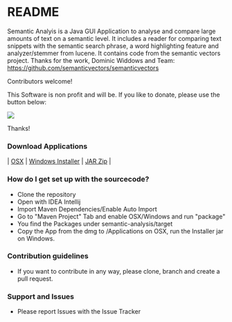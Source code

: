 # README #

Semantic Analyis is a Java GUI Application to analyse and compare large amounts of text on a semantic level. It includes a reader for comparing text snippets with the semantic search phrase, a word highlighting feature and analyzer/stemmer from lucene. It contains code from the semantic vectors project. Thanks for the work, Dominic Widdows and Team:
https://github.com/semanticvectors/semanticvectors

Contributors welcome!

This Software is non profit and will be. If you like to donate, please use the button below:

[![](https://www.paypalobjects.com/en_US/i/btn/btn_donateCC_LG.gif)](https://www.paypal.com/cgi-bin/webscr?cmd=_s-xclick&hosted_button_id=NN8BPCNK23FE4)

Thanks!

### Download Applications ###

| [OSX](https://www.dropbox.com/s/idt8lq89b2mibjo/Semantic%20Search.dmg?dl=1 "OSX") | [Windows Installer](https://www.dropbox.com/s/m1ypcxwewgapahx/Semantic%20Search-installer.jar?dl=1 "Windows Installer") | [JAR Zip](https://www.dropbox.com/s/tqoe0rhztln8epk/Semantic%20Search_jar.zip?dl=1 "JAR Zip") |


### How do I get set up with the sourcecode? ###

* Clone the repository
* Open with IDEA Intellij
* Import Maven Dependencies/Enable Auto Import
* Go to "Maven Project" Tab and enable OSX/Windows and run "package"
* You find the Packages under semantic-analysis/target
* Copy the App from the dmg to /Applications on OSX, run the Installer jar on Windows.

### Contribution guidelines ###

* If you want to contribute in any way, please clone, branch and create a pull request.


### Support and Issues ###

* Please report Issues with the Issue Tracker